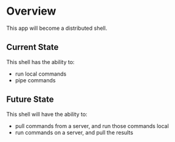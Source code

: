 # Overview
This app will become a distributed shell. 

## Current State
This shell has the ability to: 
- run local commands
- pipe commands 

## Future State
This shell will have the ability to: 
- pull commands from a server, and run those commands local
- run commands on a server, and pull the results
